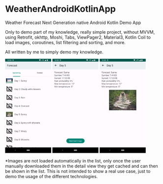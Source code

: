 # WeatherAndroidKotlinApp
Weather Forecast Next Generation native Android Kotlin Demo App

Only to demo part of my knowledge, really simple project, without MVVM, using Retrofit, okhttp, Moshi, Tabs, ViewPager2, Material3, Kotlin Coil to load images, coroutines, list filtering and sorting, and more.

All written by me to simply demo my knowledge.

<img src="/screenshots/weather_main.png" width="150"> <img src="/screenshots/weather_detail.png" width="150"> <img src="/screenshots/weather_detail_pic.png" width="150">

*Images are not loaded automatically in the list, only once the user manually downloaded them in the detail view they get cached and can then be shown in the list. This is not intended to show a real use case, just to demo the usage of the different technologies.
